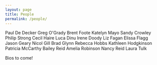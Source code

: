 ```yaml
---
layout: page
title: People
permalink: /people/
---
```

Paul De Decker
Greg O'Grady
Brent Foote
Katelyn Mayo
Sandy Crowley
Philip Strong
Cecil Haire
Luca Dinu
Irene Doody
Liz Fagan
Elissa Flagg
Jason Geary
Nicol Gill
Brad Glynn
Rebecca Hobbs
Kathleen Hodgkinson
Patricia McCarthy
Bailey Reid
Amelia Robinson
Nancy Reid
Laura Tulk

Bios to come!
